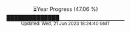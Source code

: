 <p align="center">
⏳Year Progress (47.06 %) <br>
██████████████▁▁▁▁▁▁▁▁▁▁▁▁▁▁▁▁ <br>
<sub>Updated: Wed, 21 Jun 2023 18:24:40 GMT</sub>
</p>

